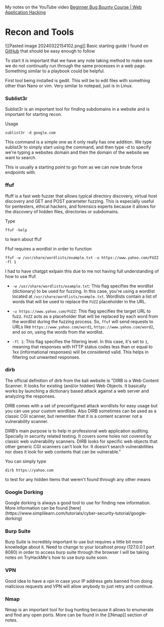 My notes on the YouTube video [Beginner Bug Bounty Course | Web Application Hacking](https://www.youtube.com/watch?v=wMO_My5gsDI&list=PLtZtNPs3fJyDUJttw2sJVU69IKfqY7XPn)

# Recon and Tools

![[Pasted image 20240322154102.png]]
Basic starting guide I found on [GitHub](https://github.com/m0chan/BugBounty/tree/master) that should be easy enough to follow

To start it is important that we have any note taking method to make sure we do not continually run through the same processes in a web page. Something similar to a playbook could be helpful.

First tool being installed is gedit. This will be to edit files with something other than Nano or vim.
	Very similar to notepad, just is in Linux.

<h3> Sublist3r </h3>
Sublist3r is an important tool for finding subdomains in a website and is important for starting recon.

Usage
```
sublist3r -d google.com
```
This command is a simple one as it only really has one addition. We type sublist3r to simply start using the command, and then type -d to specify we're typing a websites domain and then the domain of the website we want to search.

This is usually a starting point to go from as we can now brute force endpoints with.

<h3> ffuf </h3>
ffuff is a fast web fuzzer that allows typical directory discovery, virtual host discovery and GET and POST parameter fuzzing. This is especially useful for pentesters, ethical hackers, and forensics experts because  it allows for the discovery of hidden files, directories or subdomains.

Type 
```
ffuf -help
```
to learn about ffuf

Ffuf requires a wordlist in order to function
```
ffuf -w /usr/share/wordlists/example.txt -u https://www.yahoo.com/FUZZ -fl 1
```

I had to have chatgpt exlpain this due to me not having full understanding of how to use ffuf.
- `-w /usr/share/wordlists/example.txt`: This flag specifies the wordlist (dictionary) to be used for fuzzing. In this case, you're using a wordlist located at `/usr/share/wordlists/example.txt`. Wordlists contain a list of words that will be used to replace the `FUZZ` placeholder in the URL.

- `-u https://www.yahoo.com/FUZZ`: This flag specifies the target URL to fuzz. `FUZZ` acts as a placeholder that will be replaced by each word from the wordlist during the fuzzing process. So, `ffuf` will send requests to URLs like `https://www.yahoo.com/word1`, `https://www.yahoo.com/word2`, and so on, using the words from the wordlist.

- `-fl 1`: This flag specifies the filtering level. In this case, it's set to `1`, meaning that responses with HTTP status codes less than or equal to 1xx (informational responses) will be considered valid. This helps in filtering out unwanted responses.

<h3> dirb </h3>
The official definition of dirb from the kali website is "DIRB is a Web Content Scanner. It looks for existing (and/or hidden) Web Objects. It basically works by launching a dictionary based attack against a web server and analyzing the responses.

DIRB comes with a set of preconfigured attack wordlists for easy usage but you can use your custom wordlists. Also DIRB sometimes can be used as a classic CGI scanner, but remember that it is a content scanner not a vulnerability scanner.

DIRB’s main purpose is to help in professional web application auditing. Specially in security related testing. It covers some holes not covered by classic web vulnerability scanners. DIRB looks for specific web objects that other generic CGI scanners can’t look for. It doesn’t search vulnerabilities nor does it look for web contents that can be vulnerable." 

You can simply type 
```
dirb https://yahoo.com
```
to test for any hidden items that weren't found through any other means

<h3> Google Dorking </h3>
Google dorking is always a good tool to use for finding new information. More information can be found [here](https://www.simplilearn.com/tutorials/cyber-security-tutorial/google-dorking)

<h3> Burp Suite </h3>
Burp Suite is incredibly important to use but requires a little bit more knowledge about it.
Need to change to your localhost proxy (127.0.0.1 port 8080) in order to access burp suite through the browser
I will be taking notes on TryHackMe's how to use burp suite soon.

<h3> VPN </h3>
Good idea to have a vpn in case your IP address gets banned from doing malicious requests and VPN will allow anybody to just retry and continue. 

<h3> Nmap </h3>
Nmap is an important tool for bug hunting because it allows to enumerate and find any open ports. More can be found in the [[Nmap]] section of notes.

